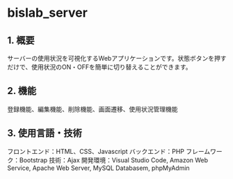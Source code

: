 # bislab_server

## 1. 概要

サーバーの使用状況を可視化するWebアプリケーションです。状態ボタンを押すだけで、使用状況のON・OFFを簡単に切り替えることができます。

## 2. 機能

登録機能、編集機能、削除機能、画面遷移、使用状況管理機能

## 3. 使用言語・技術

フロントエンド：HTML、CSS、Javascript
バックエンド：PHP
フレームワーク：Bootstrap
技術：Ajax
開発環境：Visual Studio Code, Amazon Web Service, Apache Web Server, MySQL Databasem, phpMyAdmin
